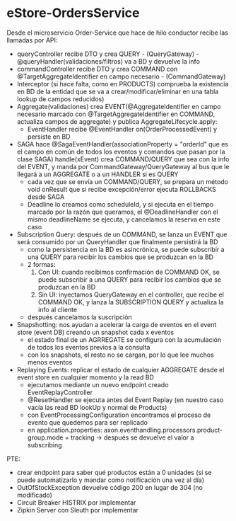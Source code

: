 # eStore-OrdersService

Desde el microservicio Order-Service que hace de hilo conductor recibe las llamadas por API:

 - queryController recibe DTO y crea QUERY - (QueryGateway) - @queryHandler(validaciones/filtros) va a BD y devuelve la info
 - commandController recibe DTO y crea COMMAND con @TargetAggregateIdentifier en campo necesario - (CommandGateway) 
 - Interceptor (si hace falta, como en PRODUCTS) comprueba la existencia en BD de la entidad que se va a crear/modificar/eliminar en una tabla lookup de campos reducidos)
 - Aggregate(validaciones) crea EVENT(@AggregateIdentifier en campo necesario marcado con @TargetAggregateIdentifier en COMMAND, actualiza campos de aggregate) y publica AggregateLifecycle.apply:
   - EventHandler recibe @EventHandler on(OrderProcessedEvent) y persiste en BD
 - SAGA hace @SagaEventHandler(associationProperty = "orderId" que es el campo en común de todos los eventos y comandos que pasan por la clase SAGA) handle(xEvent) crea COMMAND/QUERY que sea con la info del EVENT, y manda por CommandGateway/QueryGateway al bus que le llegará a un AGGREGATE o a un HANDLER si es QUERY
   - cada vez que se envía un COMMAND/QUERY, se prepara un método void onResult que si recibe excepción/error ejecuta ROLLBACKS desde SAGA
   - Deadline lo creamos como scheduleId, y si ejecuta en el tiempo marcado por la razón que queramos, el @DeadlineHandler con el mismo deadlineName se ejecuta, y cancelamos la reserva en este caso
 - Subscription Query: después de un COMMAND, se lanza un EVENT que será consumido por un QueryHandler que finalmente persistirá la BD
   - como la persistencia en la BD es asincrónica, se puede subscribir a una QUERY para recibir los cambios que se produzcan en la BD
   - 2 formas:
     1) Con UI: cuando recibimos confirmación de COMMAND OK, se puede subscribir a una QUERY para recibir los cambios que se produzcan en la BD
     2) Sin UI: inyectamos QueryGateway en el controller, que recibe el COMMAND OK, y lanza la SUBSCRIPTION QUERY y actualiza la info al cliente
   - después cancelamos la suscripción
 - Snapshotting: nos ayudan a acelerar la carga de eventos en el event store (event DB) creando un snapshot cada x eventos
   - el estado final de un AGRREGATE se configura con la acumulación de todos los eventos previos a la consulta
   - con los snapshots, el resto no se cargan, por lo que lee muchos menos eventos
 - Replaying Events: replicar el estado de cualquier AGGREGATE desde el event store en cualquier momento y la read BD
   - ejecutamos mediante un nuevo endpoint creado EventReplayController
   - @ResetHandler se ejecuta antes del Event Replay (en nuestro caso vacía las read BD lookUp y normal de Products)
   - con EventProcessingConfiguration encontramos el proceso de evento que quedemos para ser replicado
   - en application.properties: axon.eventhandling.processors.product-group.mode = tracking -> después se devuelve el valor a subscribing

PTE: 
   - crear endpoint para saber qué productos están a 0 unidades (si se puede automatizarlo y mandar como notificación una vez al día)
   - OutOfStockException devuelve código 200 en lugar de 304 (no modificado)
   - Circuit Breaker HISTRIX por implementar
   - Zipkin Server con Sleuth por implementar